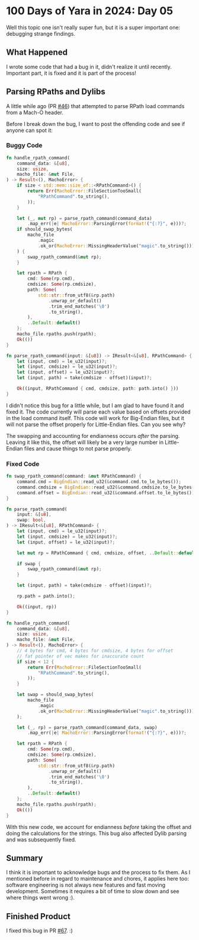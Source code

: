 # 100 Days of Yara in 2024: Day 05
Well this topic one isn't really super fun, but it is a super important one: debugging strange findings.

## What Happened
I wrote some code that had a bug in it, didn't realize it until recently. Important part, it is fixed and it is part of the process!

## Parsing RPaths and Dylibs
A little while ago (PR [#46](https://github.com/VirusTotal/yara-x/pull/46)) that attempted to parse RPath load commands from a Mach-O header.

Before I break down the bug, I want to post the offending code and see if anyone can spot it:

### Buggy Code
```rust
fn handle_rpath_command(
    command_data: &[u8],
    size: usize,
    macho_file: &mut File,
) -> Result<(), MachoError> {
    if size < std::mem::size_of::<RPathCommand>() {
        return Err(MachoError::FileSectionTooSmall(
            "RPathCommand".to_string(),
        ));
    }

    let (_, mut rp) = parse_rpath_command(command_data)
        .map_err(|e| MachoError::ParsingError(format!("{:?}", e)))?;
    if should_swap_bytes(
        macho_file
            .magic
            .ok_or(MachoError::MissingHeaderValue("magic".to_string()))?,
    ) {
        swap_rpath_command(&mut rp);
    }

    let rpath = RPath {
        cmd: Some(rp.cmd),
        cmdsize: Some(rp.cmdsize),
        path: Some(
            std::str::from_utf8(&rp.path)
                .unwrap_or_default()
                .trim_end_matches('\0')
                .to_string(),
        ),
        ..Default::default()
    };
    macho_file.rpaths.push(rpath);
    Ok(())
}
```

```rust
fn parse_rpath_command(input: &[u8]) -> IResult<&[u8], RPathCommand> {
    let (input, cmd) = le_u32(input)?;
    let (input, cmdsize) = le_u32(input)?;
    let (input, offset) = le_u32(input)?;
    let (input, path) = take(cmdsize - offset)(input)?;

    Ok((input, RPathCommand { cmd, cmdsize, path: path.into() }))
}
```

I didn't notice this bug for a little while, but I am glad to have found it and fixed it. The code currently will parse each value based on offsets provided in the load command itself. This code will work for Big-Endian files, but it will not parse the offset properly for Little-Endian files. Can you see why?

The swapping and accounting for endianness occurs *after* the parsing. Leaving it like this, the offset will likely be a very large number in Little-Endian files and cause things to not parse properly.

### Fixed Code

```rust
fn swap_rpath_command(command: &mut RPathCommand) {
    command.cmd = BigEndian::read_u32(&command.cmd.to_le_bytes());
    command.cmdsize = BigEndian::read_u32(&command.cmdsize.to_le_bytes());
    command.offset = BigEndian::read_u32(&command.offset.to_le_bytes());
}

fn parse_rpath_command(
    input: &[u8],
    swap: bool,
) -> IResult<&[u8], RPathCommand> {
    let (input, cmd) = le_u32(input)?;
    let (input, cmdsize) = le_u32(input)?;
    let (input, offset) = le_u32(input)?;

    let mut rp = RPathCommand { cmd, cmdsize, offset, ..Default::default() };

    if swap {
        swap_rpath_command(&mut rp);
    }

    let (input, path) = take(cmdsize - offset)(input)?;

    rp.path = path.into();

    Ok((input, rp))
}
```

```rust
fn handle_rpath_command(
    command_data: &[u8],
    size: usize,
    macho_file: &mut File,
) -> Result<(), MachoError> {
    // 4 bytes for cmd, 4 bytes for cmdsize, 4 bytes for offset
    // fat pointer of vec makes for inaccurate count
    if size < 12 {
        return Err(MachoError::FileSectionTooSmall(
            "RPathCommand".to_string(),
        ));
    }

    let swap = should_swap_bytes(
        macho_file
            .magic
            .ok_or(MachoError::MissingHeaderValue("magic".to_string()))?,
    );

    let (_, rp) = parse_rpath_command(command_data, swap)
        .map_err(|e| MachoError::ParsingError(format!("{:?}", e)))?;

    let rpath = RPath {
        cmd: Some(rp.cmd),
        cmdsize: Some(rp.cmdsize),
        path: Some(
            std::str::from_utf8(&rp.path)
                .unwrap_or_default()
                .trim_end_matches('\0')
                .to_string(),
        ),
        ..Default::default()
    };
    macho_file.rpaths.push(rpath);
    Ok(())
}
```

With this new code, we account for endianness *before* taking the offset and doing the calculations for the strings.
This bug also affected Dylib parsing and was subsequently fixed.

## Summary
I think it is important to acknowledge bugs and the process to fix them. As I mentioned before in regard to maintenance and chores, it applies here too: software engineering is not always new features and fast moving development. Sometimes it requires a bit of time to slow down and see where things went wrong :).

## Finished Product
I fixed this bug in PR [#67](https://github.com/VirusTotal/yara-x/pull/67). :)